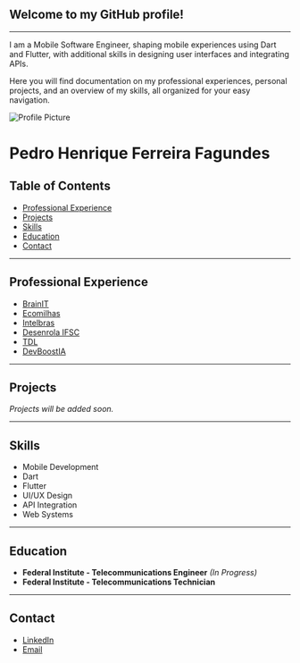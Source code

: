 ## **Welcome to my GitHub profile!**

---

I am a Mobile Software Engineer, shaping mobile experiences using Dart and Flutter, with additional skills in designing user interfaces and integrating APIs.

Here you will find documentation on my professional experiences, personal projects, and an overview of my skills, all organized for your easy navigation.



![Profile Picture](https://avatars.githubusercontent.com/u/61975138?v=4)
# Pedro Henrique Ferreira Fagundes

## **Table of Contents**

- [Professional Experience](#professional-experience)
- [Projects](#projects)
- [Skills](#skills)
- [Education](#education)
- [Contact](#contact)

---

## **Professional Experience**

- [BrainIT](companies/brainit.md)
- [Ecomilhas](companies/ecomilhas.md)
- [Intelbras](companies/intelbras.md)
- [Desenrola IFSC](projects/desenrolaifsc.md)
- [TDL](projects/tdl.md)
- [DevBoostIA](projects/devboostia.md)

---

## **Projects**

*Projects will be added soon.*

---

## **Skills**

- Mobile Development
- Dart
- Flutter
- UI/UX Design
- API Integration
- Web Systems

---

## **Education**
   
- **Federal Institute - Telecommunications Engineer** *(In Progress)*
- **Federal Institute - Telecommunications Technician** 

---

## **Contact**

- [LinkedIn](LinkedIn_URL)
- [Email](mailto:meuemail@email.com)
